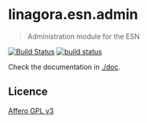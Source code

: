 # linagora.esn.admin

> Administration module for the ESN

[![Build Status](https://travis-ci.org/linagora/linagora.esn.admin.svg?branch=master)](https://travis-ci.org/linagora/linagora.esn.admin)
[![build status](https://ci.linagora.com/linagora/lgs/openpaas/linagora.esn.admin/badges/master/build.svg)](https://ci.linagora.com/linagora/lgs/openpaas/linagora.esn.admin/commits/master)

Check the documentation in [./doc](./doc).

## Licence

[Affero GPL v3](http://www.gnu.org/licenses/agpl-3.0.html)
